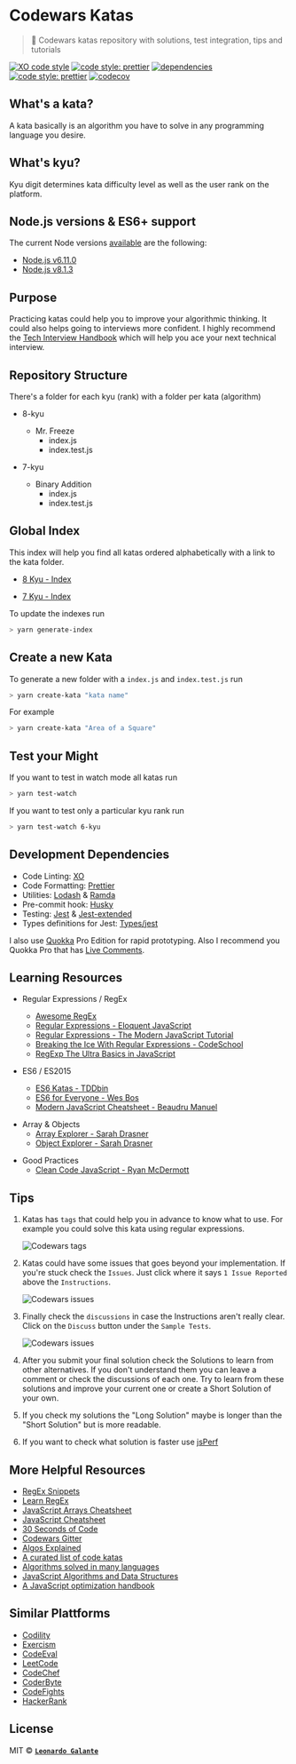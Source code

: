# Codewars Katas

> 🥋 Codewars katas repository with solutions, test integration, tips and tutorials

[![XO code style](https://img.shields.io/badge/code_style-XO-5ed9c7.svg)](https://github.com/sindresorhus/xo) [![code style: prettier](https://img.shields.io/badge/code_style-prettier-ff69b4.svg)](https://github.com/prettier/prettier) [![dependencies](https://david-dm.org/lndgalante/codewars-katas.svg)](https://david-dm.org/lndgalante/codewars-katas.svg) [![code style: prettier](https://david-dm.org/lndgalante/codewars-katas/dev-status.svg)](https://david-dm.org/lndgalante/codewars-katas/dev-status.svg) [![codecov](https://codecov.io/gh/lndgalante/codewars-katas/branch/master/graph/badge.svg)](https://codecov.io/gh/lndgalante/codewars-katas)

## What's a kata?

A kata basically is an algorithm you have to solve in any programming language you desire.

## What's kyu?

Kyu digit determines kata difficulty level as well as the user rank on the platform.

## Node.js versions & ES6+ support

The current Node versions [available](https://github.com/Codewars/codewars.com/wiki/Language-JavaScript) are the following:

- [Node.js v6.11.0](https://kangax.github.io/compat-table/es6/#node6_5)
- [Node.js v8.1.3](https://kangax.github.io/compat-table/es6/#node8_7)

## Purpose

Practicing katas could help you to improve your algorithmic thinking. It could also helps going to interviews more confident.
I highly recommend the [Tech Interview Handbook](https://github.com/yangshun/tech-interview-handbook) which will help you ace your next technical interview.

## Repository Structure

There's a folder for each kyu (rank) with a folder per kata (algorithm)

- 8-kyu

  - Mr. Freeze
    - index.js
    - index.test.js

- 7-kyu
  - Binary Addition
    - index.js
    - index.test.js

## Global Index

This index will help you find all katas ordered alphabetically with a link to the kata folder.

- [8 Kyu - Index](https://github.com/lndgalante/codewars-katas/tree/master/index/8-kyu.md)

* [7 Kyu - Index](https://github.com/lndgalante/codewars-katas/tree/master/index/7-kyu.md)

To update the indexes run

```bash
> yarn generate-index
```

## Create a new Kata

To generate a new folder with a `index.js` and `index.test.js` run

```bash
> yarn create-kata "kata name"
```

For example

```bash
> yarn create-kata "Area of a Square"
```

## Test your Might

If you want to test in watch mode all katas run

```bash
> yarn test-watch
```

If you want to test only a particular kyu rank run

```bash
> yarn test-watch 6-kyu
```

## Development Dependencies

- Code Linting: [XO](https://github.com/sindresorhus/xo)
- Code Formatting: [Prettier](https://github.com/prettier/prettier)
- Utilities: [Lodash](https://github.com/lodash/lodash) & [Ramda](https://github.com/ramda/ramda)
- Pre-commit hook: [Husky](https://github.com/typicode/husky)
- Testing: [Jest](https://github.com/facebook/jest) & [Jest-extended](https://github.com/jest-community/jest-extended)
- Types definitions for Jest: [Types/jest](https://www.npmjs.com/package/@types/jest)

I also use [Quokka](https://quokkajs.com) Pro Edition for rapid prototyping.
Also I recommend you Quokka Pro that has [Live Comments](https://medium.com/@artem.govorov/using-live-code-comments-to-quickly-measure-code-performance-with-wallaby-js-and-quokka-js-7931a896133).

## Learning Resources

- Regular Expressions / RegEx

  - [Awesome RegEx](https://github.com/aloisdg/awesome-regex)
  - [Regular Expressions - Eloquent JavaScript](https://eloquentjavascript.net/09_regexp.html)
  - [Regular Expressions - The Modern JavaScript Tutorial](https://javascript.info/regexp-introduction)
  - [Breaking the Ice With Regular Expressions - CodeSchool](https://www.pluralsight.com/courses/code-school-breaking-the-ice-with-regular-expressions)
  - [RegExp The Ultra Basics in JavaScript](https://www.youtube.com/watch?v=VrT3TRDDE4M)

* ES6 / ES2015

  - [ES6 Katas - TDDbin](http://es6katas.org)
  - [ES6 for Everyone - Wes Bos](https://es6.io)
  - [Modern JavaScript Cheatsheet - Beaudru Manuel](https://github.com/mbeaudru/modern-js-cheatsheet)

- Array & Objects
  - [Array Explorer - Sarah Drasner](https://sdras.github.io/array-explorer)
  - [Object Explorer - Sarah Drasner](https://sdras.github.io/object-explorer)

* Good Practices
  - [Clean Code JavaScript - Ryan McDermott](https://github.com/ryanmcdermott/clean-code-javascript)

## Tips

1.  Katas has `tags` that could help you in advance to know what to use.
    For example you could solve this kata using regular expressions.

    ![Codewars tags](https://image.ibb.co/ekxm96/www_codewars_com_kata_search_my_languages_q_r_7_xids_completed_beta_false_order_by_total_completed_desc.png)

2)  Katas could have some issues that goes beyond your implementation. If you're stuck check the `Issues`.
    Just click where it says `1 Issue Reported` above the `Instructions`.

    ![Codewars issues](https://image.ibb.co/b65pU6/www_codewars_com_kata_sort_the_gift_code_train_javascript.png)

3.  Finally check the `discussions` in case the Instructions aren't really clear.
    Click on the `Discuss` button under the `Sample Tests`.

    ![Codewars issues](https://image.ibb.co/j6okmm/www_codewars_com_kata_sort_the_gift_code_train_javascript_1.png)

4)  After you submit your final solution check the Solutions to learn from other alternatives. If you don't understand them you can leave a comment or check the discussions of each one. Try to learn from these solutions and improve your current one or create a Short Solution of your own.

5.  If you check my solutions the "Long Solution" maybe is longer than the "Short Solution" but is more readable.

6)  If you want to check what solution is faster use [jsPerf](https://jsperf.com)

## More Helpful Resources

- [RegEx Snippets](https://github.com/jeffreyshen19/RegEx-Snippets)
- [Learn RegEx](https://github.com/zeeshanu/learn-regex)
- [JavaScript Arrays Cheatsheet](https://devhints.io/js-array)
- [JavaScript Cheatsheet](https://github.com/LeCoupa/awesome-cheatsheets/blob/master/languages/javascript.js)
- [30 Seconds of Code](https://github.com/Chalarangelo/30-seconds-of-code)
- [Codewars Gitter](https://gitter.im/Codewars/codewars.com)
- [Algos Explained](https://www.youtube.com/channel/UCwsRKWt23kxOL1Fb73i0uUg/videos)
- [A curated list of code katas](https://github.com/gamontal/awesome-katas)
- [Algorithms solved in many languages](https://github.com/marcosfede/algorithms)
- [JavaScript Algorithms and Data Structures](https://github.com/trekhleb/javascript-algorithms)
- [A JavaScript optimization handbook](https://mythbusters.js.org)

## Similar Plattforms

- [Codility](https://codility.com)
- [Exercism](http://exercism.io)
- [CodeEval](https://www.codeeval.com)
- [LeetCode](https://leetcode.com)
- [CodeChef](https://www.codechef.com)
- [CoderByte](https://coderbyte.com)
- [CodeFights](https://codefights.com)
- [HackerRank](https://www.hackerrank.com)

## License

MIT © **[`Leonardo Galante`](https://leonardogalante.com)**
